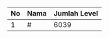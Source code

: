 | No | Nama            | Jumlah Level |
|----|-----------------|--------------|
| 1  | #    |    6039        |
